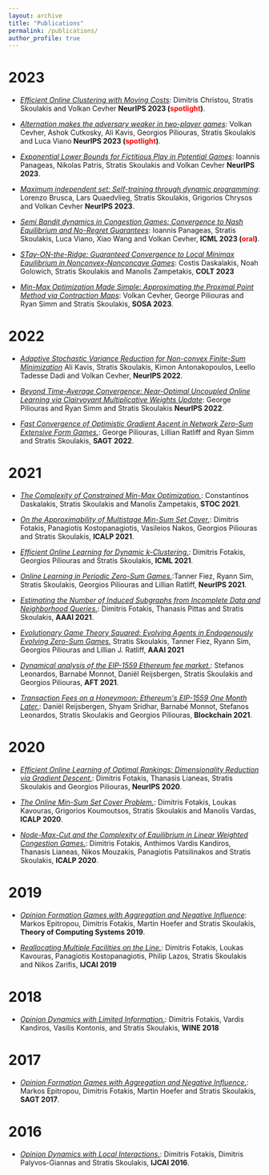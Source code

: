 ```yaml
---
layout: archive
title: "Publications"
permalink: /publications/
author_profile: true
---
```


2023
======

* [<em>Efficient Online Clustering with Moving Costs</em>](https://sskoul.github.io/files/clustering.pdf): Dimitris Christou, Stratis Skoulakis and Volkan Cevher **NeurIPS 2023 (<span style="color:red">spotlight</span>)**.


* [<em>Alternation makes the adversary weaker in two-player games</em>](https://sskoul.github.io/files/alternation.pdf): Volkan Cevher, Ashok Cutkosky, Ali Kavis, Georgios Piliouras, Stratis Skoulakis and Luca Viano **NeurIPS 2023 (<span style="color:red">spotlight</span>)**.

* [<em>Exponential Lower Bounds for Fictitious Play in Potential Games</em>](https://sskoul.github.io/files/fictitious.pdf): Ioannis Panageas, Nikolas Patris, Stratis Skoulakis and Volkan Cevher  **NeurIPS 2023**.

* [<em>Maximum independent set: Self-training through dynamic programming</em>](https://sskoul.github.io/files/MIS.pdf): Lorenzo Brusca, Lars Quaedvlieg, Stratis Skoulakis, Grigorios Chrysos and Volkan Cevher **NeurIPS 2023**.


* [<em>Semi Bandit dynamics in Congestion Games: Convergence to Nash Equilibrium and No-Regret Guarantees</em>](https://sskoul.github.io/files/congestion.pdf): Ioannis Panageas, Stratis Skoulakis, Luca Viano, Xiao Wang and Volkan Cevher, **ICML 2023 (<span style="color:red">oral</span>)**.

* [<em>STay-ON-the-Ridge: Guaranteed Convergence to Local Minimax Equilibrium in Nonconvex-Nonconcave Games</em>](https://sskoul.github.io/files/STONR.pdf): Costis Daskalakis, Noah Golowich, Stratis Skoulakis and Manolis Zampetakis, **COLT 2023**

* [<em>Min-Max Optimization Made Simple: Approximating the Proximal Point Method via Contraction Maps</em>](https://sskoul.github.io/files/contraction.pdf): Volkan Cevher, George Piliouras and Ryan Simm and Stratis Skoulakis, **SOSA 2023**.

2022
======
* [<em>Adaptive Stochastic Variance Reduction for Non-convex Finite-Sum Minimization</em>](https://sskoul.github.io/files/Adaspider.pdf) Ali Kavis, Stratis Skoulakis, Kimon Antonakopoulos, Leello Tadesse Dadi and Volkan Cevher, **NeurIPS 2022**.

* [<em>Beyond Time-Average Convergence: Near-Optimal Uncoupled Online Learning via Clairvoyant Multiplicative Weights Update</em>](https://sskoul.github.io/files/Clairvoyant.pdf): George Piliouras and Ryan Simm and Stratis Skoulakis **NeurIPS 2022**.

* [<em>Fast Convergence of Optimistic Gradient Ascent in Network Zero-Sum Extensive Form Games.</em>](https://sskoul.github.io/files/EFGs.pdf): George Piliouras, Lillian Ratliff and Ryan Simm and Stratis Skoulakis, **SAGT 2022**.

2021
======

* [<em>The Complexity of Constrained Min-Max Optimization.</em>](https://sskoul.github.io/files/local_min_max.pdf): Constantinos Daskalakis, Stratis Skoulakis and Manolis Zampetakis, **STOC 2021**.

* [<em>On the Approximability of Multistage Min-Sum Set Cover.</em>](https://sskoul.github.io/files/MultiStage_Min_Sum.pdf): Dimitris Fotakis, Panagiotis Kostopanagiotis, Vasileios Nakos, Georgios Piliouras and Stratis Skoulakis, **ICALP 2021**.

* [<em>Efficient Online Learning for Dynamic k-Clustering.</em>](https://sskoul.github.io/files/Learning_k_Centers.pdf): Dimitris Fotakis, Georgios Piliouras and Stratis Skoulakis, **ICML 2021**.

* [<em>Online Learning in Periodic Zero-Sum Games.</em>](https://sskoul.github.io/files/periodic_ZS.pdf):Tanner Fiez, Ryann Sim, Stratis Skoulakis, Georgios Piliouras and Lillian Ratliff, **NeurIPS 2021**.

* [<em>Estimating the Number of Induced Subgraphs from Incomplete Data and Neighborhood Queries.</em>](https://sskoul.github.io/files/counting_triangles.pdf): Dimitris Fotakis, Thanasis Pittas and Stratis Skoulakis, **AAAI 2021**.

* [<em>Evolutionary Game Theory Squared: Evolving Agents in Endogenously Evolving Zero-Sum Games.</em>](https://sskoul.github.io/files/evolutionary_game_theory.pdf) Stratis Skoulakis, Tanner Fiez, Ryann Sim, Georgios Piliouras and Lillian J. Ratliff, **AAAI 2021**

* [<em>Dynamical analysis of the EIP-1559 Ethereum fee market.</em>](https://sskoul.github.io/files/EIP.pdf): Stefanos Leonardos, Barnabé Monnot, Daniël Reijsbergen, Stratis Skoulakis and Georgios Piliouras, **AFT 2021**.

* [<em>Transaction Fees on a Honeymoon: Ethereum's EIP-1559 One Month Later.</em>](https://sskoul.github.io/files/honeymoon.pdf): Daniël Reijsbergen, Shyam Sridhar, Barnabé Monnot, Stefanos Leonardos, Stratis Skoulakis and Georgios Piliouras, **Blockchain 2021**.

2020
======

* [<em>Efficient Online Learning of Optimal Rankings: Dimensionality Reduction via Gradient Descent.</em>](https://sskoul.github.io/files/rankings.pdf): Dimitris Fotakis, Thanasis Lianeas, Stratis Skoulakis and Georgios Piliouras, **NeurIPS 2020**.

* [<em>The Online Min-Sum Set Cover Problem.</em>](https://sskoul.github.io/files/Online_Min_Sum.pdf): Dimitris Fotakis, Loukas Kavouras, Grigorios Koumoutsos, Stratis Skoulakis and Manolis Vardas, **ICALP 2020**.

* [<em>Node-Max-Cut and the Complexity of Equilibrium in Linear Weighted Congestion Games.</em>](https://sskoul.github.io/files/node_max_cut.pdf): Dimitris Fotakis, Anthimos Vardis Kandiros, Thanasis Lianeas, Nikos Mouzakis, Panagiotis Patsilinakos and Stratis Skoulakis, **ICALP 2020**.


2019
======

* [<em>Opinion Formation Games with Aggregation and Negative Influence</em>](https://sskoul.github.io/files/opinion_formation_negative_influence.pdf): Markos Epitropou, Dimitris Fotakis, Martin Hoefer and Stratis Skoulakis, **Theory of Computing Systems 2019**.

* [<em>Reallocating Multiple Facilities on the Line.</em>](https://sskoul.github.io/files/reallocation.pdf): Dimitris Fotakis, Loukas Kavouras, Panagiotis Kostopanagiotis, Philip Lazos, Stratis Skoulakis and Nikos Zarifis, **IJCAI 2019**


2018
======

* [<em>Opinion Dynamics with Limited Information.</em>](https://sskoul.github.io/files/opinion_dynamics_with_limited_information.pdf): Dimitris Fotakis, Vardis Kandiros, Vasilis Kontonis, and Stratis Skoulakis, **WINE 2018**

2017
======
* [<em>Opinion Formation Games with Aggregation and Negative Influence.</em>](https://sskoul.github.io/files/opinion_formation_negative_influence.pdf): Markos Epitropou, Dimitris Fotakis, Martin Hoefer and Stratis Skoulakis, **SAGT 2017**.

2016
======
* [<em>Opinion Dynamics with Local Interactions.</em>](https://sskoul.github.io/files/opinion_dynamics_local_interactions.pdf): Dimitris Fotakis, Dimitris Palyvos-Giannas and Stratis Skoulakis, **IJCAI 2016**.
